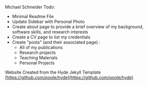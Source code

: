 Michael Schneider
Todo: 
 - Minimal Readme File
 - Update Sidebar with Personal Photo
 - Create about page to provide a brief overview of my background, software skills, and research interests
 - Create a CV page to list my credentials
 - Create "posts" (and their associated page) :
    - All of my publications
    - Research projects
    - Teaching Materials
    - Personal Projects

Website Created from the Hyde Jekyll Template [https://github.com/poole/hyde](https://github.com/poole/hyde)
